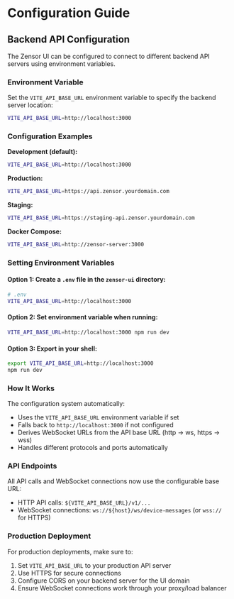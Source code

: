 # Configuration Guide

## Backend API Configuration

The Zensor UI can be configured to connect to different backend API servers using environment variables.

### Environment Variable

Set the `VITE_API_BASE_URL` environment variable to specify the backend server location:

```bash
VITE_API_BASE_URL=http://localhost:3000
```

### Configuration Examples

**Development (default):**
```bash
VITE_API_BASE_URL=http://localhost:3000
```

**Production:**
```bash
VITE_API_BASE_URL=https://api.zensor.yourdomain.com
```

**Staging:**
```bash
VITE_API_BASE_URL=https://staging-api.zensor.yourdomain.com
```

**Docker Compose:**
```bash
VITE_API_BASE_URL=http://zensor-server:3000
```

### Setting Environment Variables

#### Option 1: Create a `.env` file in the `zensor-ui` directory:
```bash
# .env
VITE_API_BASE_URL=http://localhost:3000
```

#### Option 2: Set environment variable when running:
```bash
VITE_API_BASE_URL=http://localhost:3000 npm run dev
```

#### Option 3: Export in your shell:
```bash
export VITE_API_BASE_URL=http://localhost:3000
npm run dev
```

### How It Works

The configuration system automatically:
- Uses the `VITE_API_BASE_URL` environment variable if set
- Falls back to `http://localhost:3000` if not configured
- Derives WebSocket URLs from the API base URL (http → ws, https → wss)
- Handles different protocols and ports automatically

### API Endpoints

All API calls and WebSocket connections now use the configurable base URL:
- HTTP API calls: `${VITE_API_BASE_URL}/v1/...`
- WebSocket connections: `ws://${host}/ws/device-messages` (or `wss://` for HTTPS)

### Production Deployment

For production deployments, make sure to:
1. Set `VITE_API_BASE_URL` to your production API server
2. Use HTTPS for secure connections
3. Configure CORS on your backend server for the UI domain
4. Ensure WebSocket connections work through your proxy/load balancer 